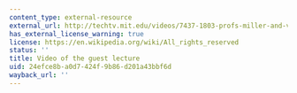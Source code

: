 ```yaml
---
content_type: external-resource
external_url: http://techtv.mit.edu/videos/7437-1803-profs-miller-and-vandiver-31510-lecture
has_external_license_warning: true
license: https://en.wikipedia.org/wiki/All_rights_reserved
status: ''
title: Video of the guest lecture
uid: 24efce8b-a0d7-424f-9b86-d201a43bbf6d
wayback_url: ''
---
```

